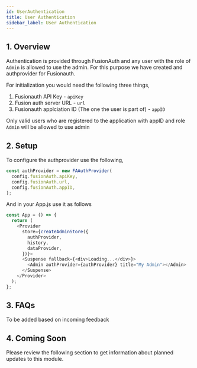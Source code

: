 ```yaml
---
id: UserAuthentication
title: User Authentication
sidebar_label: User Authentication
---
```


## 1. Overview

Authentication is provided through FusionAuth and any user with the role of `Admin` is allowed to use the admin. For this purpose we have created and authprovider for Fusionauth.

For initialization you would need the following three things,

1. Fusionauth API Key - `apiKey`
2. Fusion auth server URL - `url`
3. Fusionauth applciation ID (The one the user is part of) - `appID`

Only valid users who are registered to the application with appID and role `Admin` will be allowed to use admin

## 2. Setup

To configure the authprovider use the following,

```javascript
const authProvider = new FAAuthProvider(
  config.fusionAuth.apiKey,
  config.fusionAuth.url,
  config.fusionAuth.appID,
);
```

And in your App.js use it as follows

```javascript
const App = () => {
  return (
    <Provider
      store={createAdminStore({
        authProvider,
        history,
        dataProvider,
      })}>
      <Suspense fallback={<div>Loading...</div>}>
        <Admin authProvider={authProvider} title="My Admin"></Admin>
      </Suspense>
    </Provider>
  );
};
```

## 3. FAQs

To be added based on incoming feedback

## 4. Coming Soon

Please review the following section to get information about planned updates to this module.
